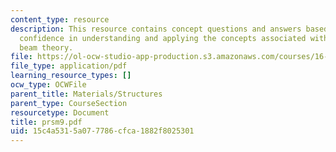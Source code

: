 ```yaml
---
content_type: resource
description: This resource contains concept questions and answers based on level of
  confidence in understanding and applying the concepts associated with simple of
  beam theory.
file: https://ol-ocw-studio-app-production.s3.amazonaws.com/courses/16-01-unified-engineering-i-ii-iii-iv-fall-2005-spring-2006/15c4a5315a077786cfca1882f8025301_prsm9.pdf
file_type: application/pdf
learning_resource_types: []
ocw_type: OCWFile
parent_title: Materials/Structures
parent_type: CourseSection
resourcetype: Document
title: prsm9.pdf
uid: 15c4a531-5a07-7786-cfca-1882f8025301
---
```

